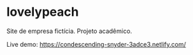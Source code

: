 # lovelypeach
Site de empresa fictícia. Projeto acadêmico.

Live demo: https://condescending-snyder-3adce3.netlify.com/
